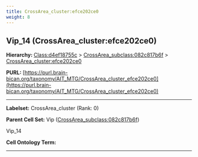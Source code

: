 ```yaml
---
title: CrossArea_cluster:efce202ce0
weight: 8
---
```

## Vip_14 (CrossArea_cluster:efce202ce0)
<b>Hierarchy: </b>
[Class:d4ef18755c](../Class_d4ef18755c) >
[CrossArea_subclass:082c817b6f](../CrossArea_subclass_082c817b6f) >
[CrossArea_cluster:efce202ce0](../CrossArea_cluster_efce202ce0)

**PURL:** [https://purl.brain-bican.org/taxonomy/AIT_MTG/CrossArea_cluster_efce202ce0](https://purl.brain-bican.org/taxonomy/AIT_MTG/CrossArea_cluster_efce202ce0)

---


**Labelset:** CrossArea_cluster (Rank: 0)

**Parent Cell Set:** Vip ([CrossArea_subclass:082c817b6f](../CrossArea_subclass_082c817b6f))

Vip_14


**Cell Ontology Term:** 

[MARKER GENES.]: #


---

[TRANSFERRED ANNOTATIONS.]: #


[AUTHOR ANNOTATION FIELDS.]: #

